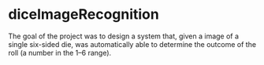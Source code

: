 # diceImageRecognition
The goal of the project was to design a system that, given a image of a single six-sided die, was automatically able to determine the outcome of the roll (a number in the 1–6 range). 
